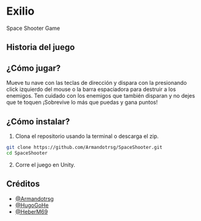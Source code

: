 # Exilio
Space Shooter Game

## Historia del juego

## ¿Cómo jugar?
Mueve tu nave con las teclas de dirección y dispara con la presionando click izquierdo del mouse o la barra espaciadora para destruir a los enemigos. Ten cuidado con los enemigos que también disparan y no dejes que te toquen ¡Sobrevive lo más que puedas y gana puntos!

## ¿Cómo instalar?
1. Clona el repositorio usando la terminal o descarga el zip.

```bash
git clone https://github.com/Armandotrsg/SpaceShooter.git
cd SpaceShooter
```

2. Corre el juego en Unity.

## Créditos
- [@Armandotrsg](https://github.com/Armandotrsg)
- [@HugoGoHe](https://github.com/HugoGoHe)
- [@HeberM69](https://github.com/HeberM69)